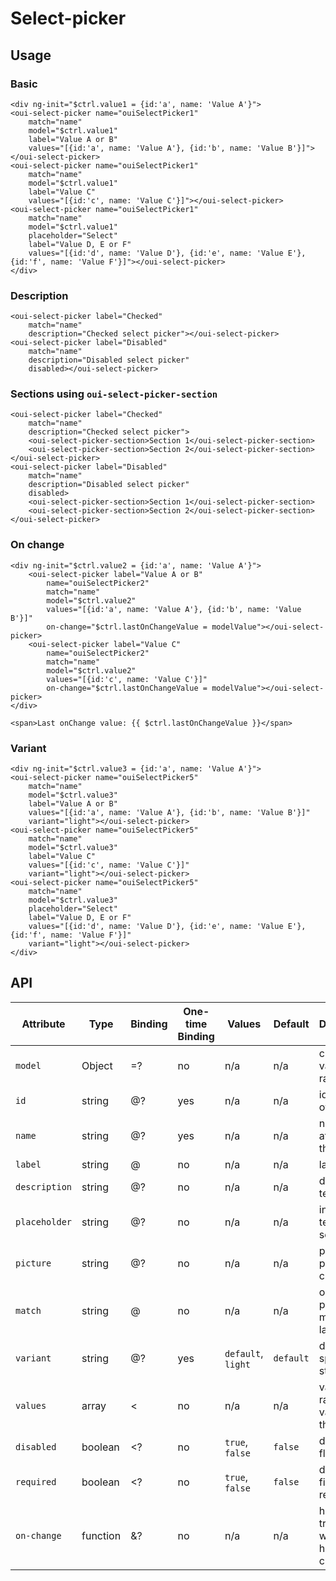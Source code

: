 # Select-picker

## Usage

### Basic

```html:preview
<div ng-init="$ctrl.value1 = {id:'a', name: 'Value A'}">
<oui-select-picker name="ouiSelectPicker1"
    match="name"
    model="$ctrl.value1"
    label="Value A or B"
    values="[{id:'a', name: 'Value A'}, {id:'b', name: 'Value B'}]"></oui-select-picker>
<oui-select-picker name="ouiSelectPicker1"
    match="name"
    model="$ctrl.value1"
    label="Value C"
    values="[{id:'c', name: 'Value C'}]"></oui-select-picker>
<oui-select-picker name="ouiSelectPicker1"
    match="name"
    model="$ctrl.value1"
    placeholder="Select"
    label="Value D, E or F"
    values="[{id:'d', name: 'Value D'}, {id:'e', name: 'Value E'}, {id:'f', name: 'Value F'}]"></oui-select-picker>
</div>
```

### Description

```html:preview
<oui-select-picker label="Checked"
    match="name"
    description="Checked select picker"></oui-select-picker>
<oui-select-picker label="Disabled"
    match="name"
    description="Disabled select picker"
    disabled></oui-select-picker>
```

### Sections using `oui-select-picker-section`

```html:preview
<oui-select-picker label="Checked"
    match="name"
    description="Checked select picker">
    <oui-select-picker-section>Section 1</oui-select-picker-section>
    <oui-select-picker-section>Section 2</oui-select-picker-section>
</oui-select-picker>
<oui-select-picker label="Disabled"
    match="name"
    description="Disabled select picker"
    disabled>
    <oui-select-picker-section>Section 1</oui-select-picker-section>
    <oui-select-picker-section>Section 2</oui-select-picker-section>
</oui-select-picker>
```

### On change

```html:preview
<div ng-init="$ctrl.value2 = {id:'a', name: 'Value A'}">
    <oui-select-picker label="Value A or B"
        name="ouiSelectPicker2"
        match="name"
        model="$ctrl.value2"
        values="[{id:'a', name: 'Value A'}, {id:'b', name: 'Value B'}]"
        on-change="$ctrl.lastOnChangeValue = modelValue"></oui-select-picker>
    <oui-select-picker label="Value C"
        name="ouiSelectPicker2"
        match="name"
        model="$ctrl.value2"
        values="[{id:'c', name: 'Value C'}]"
        on-change="$ctrl.lastOnChangeValue = modelValue"></oui-select-picker>
</div>

<span>Last onChange value: {{ $ctrl.lastOnChangeValue }}</span>
```

### Variant

```html:preview
<div ng-init="$ctrl.value3 = {id:'a', name: 'Value A'}">
<oui-select-picker name="ouiSelectPicker5"
    match="name"
    model="$ctrl.value3"
    label="Value A or B"
    values="[{id:'a', name: 'Value A'}, {id:'b', name: 'Value B'}]"
    variant="light"></oui-select-picker>
<oui-select-picker name="ouiSelectPicker5"
    match="name"
    model="$ctrl.value3"
    label="Value C"
    values="[{id:'c', name: 'Value C'}]"
    variant="light"></oui-select-picker>
<oui-select-picker name="ouiSelectPicker5"
    match="name"
    model="$ctrl.value3"
    placeholder="Select"
    label="Value D, E or F"
    values="[{id:'d', name: 'Value D'}, {id:'e', name: 'Value E'}, {id:'f', name: 'Value F'}]"
    variant="light"></oui-select-picker>
</div>
```

## API

| Attribute     | Type      | Binding   | One-time Binding  | Values            | Default   | Description
| ----          | ----      | ----      | ----              | ----              | ----      | ----
| `model`       | Object    | =?        | no                | n/a               | n/a       | current value of the radio
| `id`          | string    | @?        | yes               | n/a               | n/a       | id attribute of the radio
| `name`        | string    | @?        | yes               | n/a               | n/a       | name attribute of the radio
| `label`       | string    | @         | no                | n/a               | n/a       | label text
| `description` | string    | @?        | no                | n/a               | n/a       | description text
| `placeholder` | string    | @?        | no                | n/a               | n/a       | initial label text of the select
| `picture`     | string    | @?        | no                | n/a               | n/a       | picture path or icon class
| `match`       | string    | @         | no                | n/a               | n/a       | object property matched to label
| `variant`     | string    | @?        | yes               | `default`, `light`| `default` | define specific style
| `values`      | array     | <         | no                | n/a               | n/a       | value of the radio or values of the select
| `disabled`    | boolean   | <?        | no                | `true`, `false`   | `false`   | disabled flag
| `required`    | boolean   | <?        | no                | `true`, `false`   | `false`   | define if the field is required
| `on-change`   | function  | &?        | no                | n/a               | n/a       | handler triggered when value has changed
